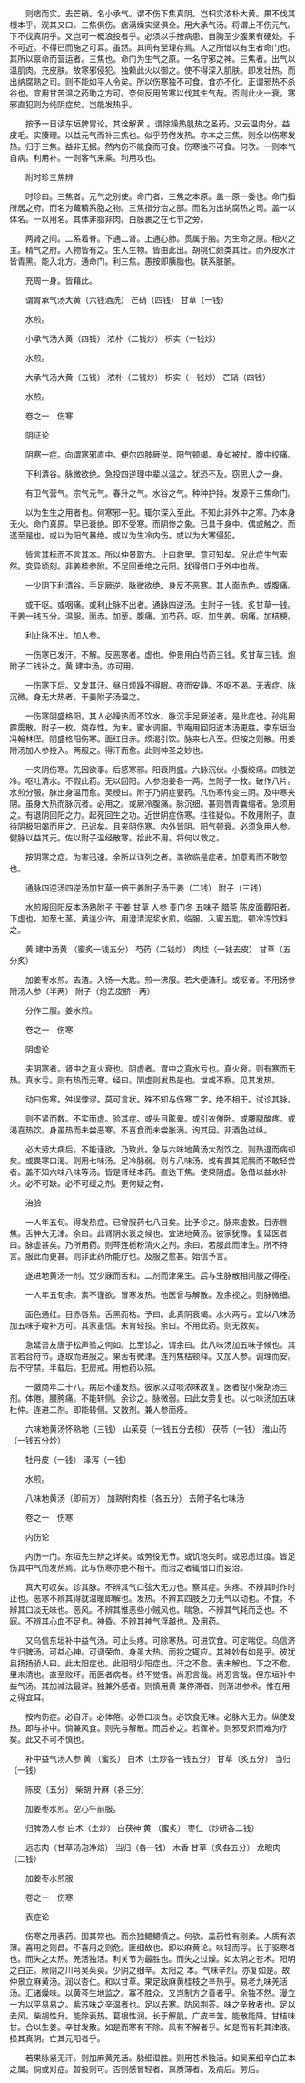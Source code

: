 <!-- { "loadSidebar": true } -->
　　则痞而实。去芒硝。名小承气。谓不伤下焦真阴。岂枳实浓朴大黄。果不伐其根本乎。观其又曰。三焦俱伤。痞满燥实坚俱全。用大承气汤。将谓上不伤元气。下不伐真阴乎。又岂可一概浪投者乎。必须以手按病患。自胸至少腹果有硬处。手不可近。不得已而施之可耳。虽然。其间有至理存焉。人之所借以有生者命门也。其所以禀命而营运者。三焦也。命门为生气之原。一名守邪之神。三焦者。出气以温肌肉。充皮肤。故寒邪侵犯。独赖此火以御之。使不得深入肌肤。即发壮热。而出纳腐熟之司。则不能如平人令矣。所以伤寒独不可食。食亦不化。正谓邪热不杀谷也。宜用甘苦温之药助之方可。奈何反用苦寒以伐其生气哉。否则此火一衰。寒邪直犯则为纯阴症矣。岂能发热乎。

　　按予一日读东垣脾胃论。其诠解黄 。谓除躁热肌热之圣药。又云温肉分。益皮毛。实腠理。以益元气而补三焦也。似乎劳倦发热。亦本之三焦。则余以伤寒发热。归于三焦。益非无据。然内伤不能食而可食。伤寒独不可食。何欤。一则本气自病。利用补。一则客气来乘。利用攻也。

　　附时珍三焦辨

　　时珍曰。三焦者。元气之别使。命门者。三焦之本原。盖一原一委也。命门指所居之府。而名为藏精系胞之物。三焦指分治之部。而名为出纳腐热之司。盖一以体名。一以用名。其体非脂非肉。白膜裹之在七节之旁。

　　两肾之间。二系着脊。下通二肾。上通心肺。贯属于脑。为生命之原。相火之主。精气之府。人物皆有之。生人生物。皆由此出。胡桃仁颇类其壮。而外皮水汁皆青黑。能入北方。通命门。利三焦。愚按即胰脂也。联系脏腑。

　　充周一身。皆藉此。

　　谓胃承气汤大黄（六钱酒洗） 芒硝（四钱） 甘草（一钱）

　　水煎。

　　小承气汤大黄（四钱） 浓朴（二钱炒） 枳实（一钱炒）

　　水煎。

　　大承气汤大黄（五钱） 浓朴（二钱炒） 枳实（一钱炒） 芒硝（四钱）

　　水煎。

　　卷之一　伤寒

　　阴证论

　　阴寒一症。向谓寒邪直中。便尔四肢厥逆。阳气顿竭。身如被杖。腹中绞痛。

　　下利清谷。脉微欲绝。急投四逆理中辈以温之。犹恐不及。窃思人之一身。

　　有卫气营气。宗气元气。春升之气。水谷之气。种种护持。发源于三焦命门。

　　以为生生之用者也。何寒邪一犯。辄尔深入至此。不知此非外中之寒。乃本身无火。命门真原。早已衰绝。即不受寒。而阴惨之象。已具于身中。偶或触之。而遂至是也。或以为阳气暴绝。或以为生冷内伤。或以为大寒侵犯。

　　皆言其标而不言其本。所以仲景取方。止曰救里。意可知矣。况此症生气索然。变异顷刻。非姜桂参附。不足回垂绝之元阳。犹得借口于外中也哉。

　　一少阴下利清谷。手足厥逆。脉微欲绝。身反不恶寒。其人面赤色。或腹痛。

　　或干呕。或咽痛。或利止脉不出者。通脉四逆汤。生附子一钱。炙甘草一钱。干姜一钱五分。温服。面赤。加葱。腹痛。加芍药。呕。加生姜。咽痛。加桔梗。

　　利止脉不出。加人参。

　　一伤寒已发汗。不解。反恶寒者。虚也。仲景用白芍药三钱。炙甘草三钱。炮附子二钱补之。黄 建中汤。亦可用。

　　一伤寒下后。又发其汗。昼日烦躁不得眠。夜而安静。不呕不渴。无表症。脉沉微。身无大热者。干姜附子汤温之。

　　一伤寒阴盛格阳。其人必躁热而不饮水。脉沉手足厥逆者。是此症也。孙兆用霹雳散。附子一枚。烧存性。为末。蜜水调服。节庵用回阳返本汤更胜。李东垣治冯翰林侄。阴盛格阳伤寒。面红目赤。烦渴引饮。脉来七八至。但按之则散。用姜附汤加人参投入。两服之。得汗而愈。此则神圣之妙也。

　　一夹阴伤寒。先因欲事。后感寒邪。阳衰阴盛。六脉沉伏。小腹绞痛。四肢逆冷。呕吐清水。不假此药。无以回阳。人参炮姜各一两。生附子一枚。破作八片。水煎分服。脉出身温而愈。吴绶曰。附子乃阴症要药。凡伤寒传变三阴。及中寒夹阴。虽身大热而脉沉者。必用之。或厥冷腹痛。脉沉细。甚则唇青囊缩者。急须用之。有退阴回阳之力。起死回生之功。近世阴症伤寒。往往疑似。不敢用附子。直待阴极阳竭而用之。已迟矣。且夹阴伤寒。内外皆阴。阳气顿衰。必须急用人参。健脉以益其元。佐以附子温经散寒。拾此不用。将何以救之。

　　按阴寒之症。为害迅速。余所以详列之者。盖欲临是症者。加意焉而不敢忽也。

　　通脉四逆汤四逆汤加甘草一倍干姜附子汤干姜（二钱） 附子（三钱）

　　水煎服回阳反本汤熟附子 干姜 甘草 人参 麦门冬 五味子 腊茶 陈皮面戴阳者。下虚也。加葱七茎。黄连少许。用澄清泥浆水煎。临服。入蜜五匙。顿冷冻饮料之。

　　黄 建中汤黄 （蜜炙一钱五分） 芍药（二钱炒） 肉桂（一钱去皮） 甘草（五分炙）

　　加姜枣水煎。去渣。入饧一大匙。煎一沸服。若大便溏利。或呕者。不用饧参附汤人参（半两） 附子（炮去皮脐一两）

　　分作三服。姜水煎。

　　卷之一　伤寒

　　阴虚论

　　夫阴寒者。肾中之真火衰也。阴虚者。胃中之真水亏也。真火衰。则有寒而无热。真水亏。则有热而无寒。经曰。阴虚则发热是也。世或不察。见其发热。

　　动曰伤寒。舛误悖谬。莫可言状。殊不知与伤寒二字。绝不相干。试诊其脉。

　　则不紧而数。不实而虚。验其症。或头目眩晕。或引衣倦卧。或腰腿酸疼。或渴喜热饮。身虽热而未尝恶寒。不喜食而未尝胀满。询其因。非酒色过纵。

　　必大劳大病后。不能谨欲。乃致此。急与六味地黄汤大剂饮之。则热退而病却矣。或畏寒口渴。则用七味汤。足冷脉弱。则与八味汤。或有畏其泥膈而不敢轻尝者。盖不知六味八味等汤。皆是肾经本药。直达下焦。使果阴虚。急借以益水补火。必不可缺。必不可缓之剂。更何疑之有。

　　治验

　　一人年五旬。得发热症。已曾服药七八日矣。比予诊之。脉来虚数。目赤唇焦。舌肿大无津。余曰。此肾阴水衰之候也。宜进地黄汤。彼家犹豫。复延医者曰。脉虚甚矣。乃所用药。则芩连栀粉清火之剂。余曰。若服此而津生。所不待言。服此而更甚。则非此药所能疗也。及服之愈甚。始信予言。

　　遂进地黄汤一剂。觉少寐而舌和。二剂而津果生。后与生脉散相间服之得痊。

　　一人年五旬余。素不谨欲。冒寒发热。他医曾与解散。及余视之。则脉微细。

　　面色通红。目赤唇焦。舌黑而枯。予曰。此真阴衰竭。水火两亏。宜以八味汤加五味子峻补方可。其家虽信。未肯轻投。余曰。不用此药。则无救矣。

　　急延吾友唐子松声验之何如。比至诊之。谓余曰。此八味汤加五味子候也。其言若合符节。遂取而进服之。果舌有微津。连剂焦枯顿释。又加人参。调理而安。后不守禁。半载后。犯房戒。用他药以殒。

　　一徽商年二十八。病后不谨发热。彼家以过啖浓味故复。医者投小柴胡汤三剂。体倦。腰胯痛。不能转侧。余诊之。脉微弱。曰此女劳复也。以七味汤加五味杜仲。连进二剂。即能转侧。又数剂。兼人参而痊。

　　六味地黄汤怀熟地（三钱） 山茱萸（一钱五分去核） 茯苓（一钱） 淮山药（一钱五分炒）

　　牡丹皮（一钱） 泽泻（一钱）

　　水煎。

　　八味地黄汤（即前方） 加熟附肉桂（各五分） 去附子名七味汤

　　卷之一　伤寒

　　内伤论

　　内伤一门。东垣先生辨之详矣。或劳役无节。或饥饱失时。或思虑过度。皆足伤其中气而发热焉。此与伤寒亦绝不相干。而治之者辄借口而妄治。

　　真大可叹矣。诊其脉。不辨其气口弦大无力也。察其症。头疼。不辨其时作时止也。恶寒不辨其得就温暖即解也。发热。不辨其四肢乏力无气以动也。不食。不辨其口淡无味也。恶风。不辨其惟恶些小贼风也。喘急。不辨其气耗而乏也。不寐。不辨其心血不足也。神昏。不辨其神气浮越也。及用药。

　　又乌信东垣补中益气汤。可止头疼。可除寒热。可进饮食。可定喘促。乌信济生归脾汤。可益心神。可调荣血。身虽大热。而投之辄应。其神妙有如是乎。彼犹且扬扬骄人曰。此太阳症也。此阳明少阳症也。汗之不愈。表未解也。下之不愈。里未清也。直至败坏。而医者病者。终不觉悟。尚忍言哉。尚忍言哉。但东垣补中益气汤。其加减法最详。独兼外感者。则慎用黄 兼停滞者。则渐进参术。惟在用之得宜耳。

　　按内伤症。必自汗。必体倦。必唇口淡白。必饮食无味。必脉大无力。纵使发热。即与补中。倘兼风食。则先与解散。而后补之。若骤补。则邪反炽而难为疗矣。此又不可不慎也。

　　补中益气汤人参 黄 （蜜炙） 白术（土炒各一钱五分） 甘草（炙五分） 当归（一钱）

　　陈皮（五分） 柴胡 升麻（各三分）

　　加姜枣水煎。空心午前服。

　　归脾汤人参 白术（土炒） 白茯神 黄 （蜜炙） 枣仁（炒研各二钱）

　　远志肉（甘草汤泡净焙） 当归（各一钱） 木香 甘草（炙各五分） 龙眼肉（二钱）

　　加姜枣水煎服

　　卷之一　伤寒

　　表症论

　　伤寒之用表药。固其常也。而余独鳃鳃慎之。何欤。盖药性有刚柔。人质有浓薄。喜用之则昌。不喜用之则危。匪细故也。即以麻黄论。味轻而浮。长于驱寒者也。而失之太热。羌活独活。利关节为最胜也。而失之过燥。如太阴之苍术。阳明之白芷。厥阴之川芎吴茱萸。少阴之细辛。太阳之 本。气味辛烈。亦复如是。故仲景立麻黄汤。润以杏仁。和以甘草。果足敌麻黄桂枝之辛热乎。易老九味羌活汤。汇诸燥味。以黄芩生地监之。寡不胜众。又岂制方之善者乎。余独不然。漫立一方以平易易之。紫苏味之辛温者也。足以去寒。防风荆芥。味之辛散者也。足以去风。柴胡性升。能除表热。葛根性润。长于解肌。广皮辛苦。能散能降。甘桔味甘。合以生姜。辛甘发散。如是而寒有不除。风有不解者乎。如是而有耗其津液。损其真阴。亡其元阳者乎。

　　若果脉紧无汗。则加麻黄羌活。脉细湿胜。则用苍术独活。如吴茱细辛白芷本之属。倘或对症。暂投则可。否则感冒轻者。禀质薄者。及病后。劳后。


